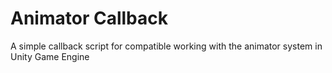 # Animator Callback
A simple callback script for compatible working with the animator system in Unity Game Engine
